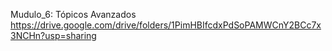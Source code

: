 Mudulo_6: Tópicos Avanzados
https://drive.google.com/drive/folders/1PimHBIfcdxPdSoPAMWCnY2BCc7x3NCHn?usp=sharing

